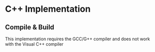 # C++ Implementation

## Compile & Build
This implementation requires the GCC/G++ compiler and does not work with the Visual C++ compiler
